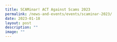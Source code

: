 ```yaml
---
title: SCAMinar! ACT Against Scams 2023
permalink: /news-and-events/events/scaminar-2023/
date: 2023-01-18
layout: post
description: ""
image: ""
---
```

